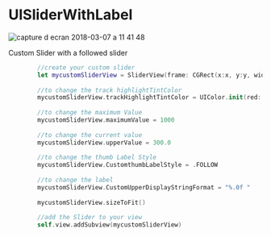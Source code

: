 # UISliderWithLabel


![capture d ecran 2018-03-07 a 11 41 48](https://user-images.githubusercontent.com/17429889/37088628-4f3aa99a-21fe-11e8-9d50-c389d1ceb554.png)



Custom Slider with a followed slider
```swift
        //create your custom slider
        let mycustomSliderView = SliderView(frame: CGRect(x:x, y:y, width:width, height: height))
        
        //to change the track highlightTintColor
        mycustomSliderView.trackHighlightTintColor = UIColor.init(red: 102/255, green: 162/255, blue: 220/255, alpha: 1.0)
        
        //to change the maximum Value
        mycustomSliderView.maximumValue = 1000
        
        //to change the current value
        mycustomSliderView.upperValue = 300.0
        
        //to change the thumb Label Style
        mycustomSliderView.CustomthumbLabelStyle = .FOLLOW
        
        //to change the label
        mycustomSliderView.CustomUpperDisplayStringFormat = "%.0f "
        
        mycustomSliderView.sizeToFit()
        
        //add the Slider to your view
        self.view.addSubview(mycustomSliderView)


```
        

